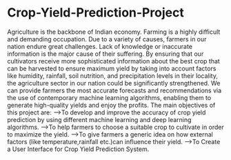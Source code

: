 # Crop-Yield-Prediction-Project
Agriculture is the backbone of Indian economy. Farming is a highly difficult and demanding occupation. Due to a variety of causes, farmers in our nation endure great challenges. Lack of knowledge or inaccurate information is the major cause of their suffering. By ensuring that our cultivators receive more sophisticated information about the best crop that can be harvested to ensure maximum yield by taking into account factors like humidity, rainfall, soil nutrition, and precipitation levels in their locality, the agriculture sector in our nation could be significantly strengthened. We can provide farmers the most accurate forecasts and recommendations via the use of contemporary machine learning algorithms, enabling them to generate high-quality yields and enjoy the profits.
The main objectives of this project are:
-->To develop and improve the accuracy of crop yield prediction by using different machine learning and deep learning algorithms.
-->To help farmers to choose a suitable crop to cultivate in order to maximize the yield.
-->To give farmers a generic idea on how external factors (like temperature,rainfall etc.)can influence their yield.
-->To Create a User Interface for Crop Yield Prediction System.
